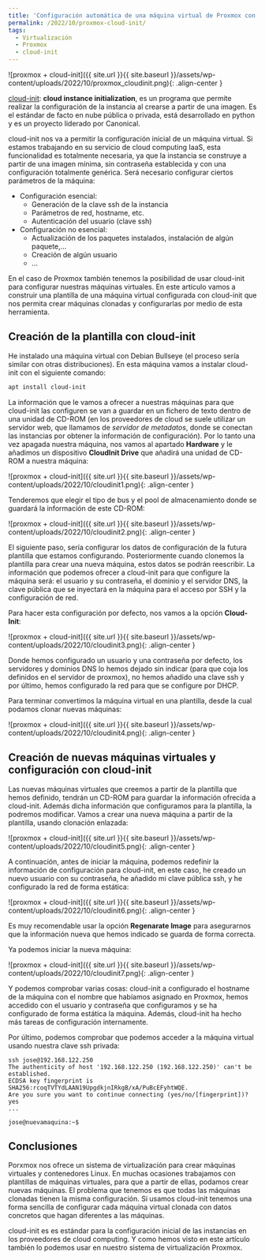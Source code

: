 ```yaml
---
title: 'Configuración automática de una máquina virtual de Proxmox con cloud-init'
permalink: /2022/10/proxmox-cloud-init/
tags:
  - Virtualización
  - Proxmox
  - cloud-init
---
```


![proxmox + cloud-init]({{ site.url }}{{ site.baseurl }}/assets/wp-content/uploads/2022/10/proxmox_cloudinit.png){: .align-center }

[cloud-init](https://cloud-init.io/): **cloud instance initialization**, es un programa que permite realizar la configuración de la instancia al crearse a partir de una imagen. Es el estándar de facto en nube pública o privada, está desarrollado en python y es un proyecto liderado por Canonical.

cloud-init nos va a permitir la configuración inicial de un máquina virtual. Si estamos trabajando en su servicio de cloud computing IaaS, esta funcionalidad es totalmente necesaria, ya que la instancia se construye a partir de una imagen mínima, sin contraseña establecida y con una configuración totalmente genérica. Será necesario configurar ciertos parámetros de la máquina:

* Configuración esencial:
	* Generación de la clave ssh de la instancia
    * Parámetros de red, hostname, etc.
    * Autenticación del usuario (clave ssh)
* Configuración no esencial:
	* Actualización de los paquetes instalados, instalación de algún paquete,...
	* Creación de algún usuario
	* ...

En el caso de Proxmox también tenemos la posibilidad de usar cloud-init para configurar nuestras máquinas virtuales. En este artículo vamos a construir una plantilla de una máquina virtual configurada con cloud-init que nos permita crear máquinas clonadas y configurarlas por medio de esta herramienta.

<!--more-->

## Creación de la plantilla con cloud-init

He instalado una máquina virtual con Debian Bullseye (el proceso sería similar con otras distribuciones). En esta máquina vamos a instalar cloud-init con el siguiente comando:

```bash
apt install cloud-init
```

La información que le vamos a ofrecer a nuestras máquinas para que cloud-init las configuren se van a guardar en un fichero de texto dentro de una unidad de CD-ROM (en los proveedores de cloud se suele utilizar un servidor web, que llamamos de *servidor de metadatos*, donde se conectan las instancias por obtener la información de configuración). Por lo tanto una vez apagada nuestra máquina, nos vamos al apartado **Hardware** y le añadimos un dispositivo **CloudInit Drive** que añadirá una unidad de CD-ROM a nuestra máquina:

![proxmox + cloud-init]({{ site.url }}{{ site.baseurl }}/assets/wp-content/uploads/2022/10/cloudinit1.png){: .align-center }

Tenderemos que elegir el tipo de bus y el pool de almacenamiento donde se guardará la información de este CD-ROM:

![proxmox + cloud-init]({{ site.url }}{{ site.baseurl }}/assets/wp-content/uploads/2022/10/cloudinit2.png){: .align-center }

El siguiente paso, sería configurar los datos de configuración de la futura plantilla que estamos configurando. Posteriormente cuando clonemos la plantilla para crear una nueva máquina, estos datos se podrán reescribir. La información que podemos ofrecer a cloud-init para que configure la máquina será: el usuario y su contraseña, el dominio y el servidor DNS, la clave pública que se inyectará en la máquina para el acceso por SSH y la configuración de red.

Para hacer esta configuración por defecto, nos vamos a la opción **Cloud-Init**:

![proxmox + cloud-init]({{ site.url }}{{ site.baseurl }}/assets/wp-content/uploads/2022/10/cloudinit3.png){: .align-center }

Donde hemos configurado un usuario y una contraseña por defecto, los servidores y dominios DNS lo hemos dejado sin indicar (para que coja los definidos en el servidor de proxmox), no hemos añadido una clave ssh y por último, hemos configurado la red para que se configure por DHCP.

Para terminar convertimos la máquina virtual en una plantilla, desde la cual podamos clonar nuevas máquinas:

![proxmox + cloud-init]({{ site.url }}{{ site.baseurl }}/assets/wp-content/uploads/2022/10/cloudinit4.png){: .align-center }

## Creación de nuevas máquinas virtuales y configuración con cloud-init

Las nuevas máquinas virtuales que creemos a partir de la plantilla que hemos definido, tendrán un CD-ROM para guardar la información ofrecida a cloud-init. Además dicha información que configuramos para la plantilla, la podremos modificar. Vamos a crear una nueva máquina a partir de la plantilla, usando clonación enlazada:

![proxmox + cloud-init]({{ site.url }}{{ site.baseurl }}/assets/wp-content/uploads/2022/10/cloudinit5.png){: .align-center }

A continuación, antes de iniciar la máquina, podemos redefinir la información de configuración para cloud-init, en este caso, he creado un nuevo usuario con su contraseña, he añadido mi clave pública ssh, y he configurado la red de forma estática:

![proxmox + cloud-init]({{ site.url }}{{ site.baseurl }}/assets/wp-content/uploads/2022/10/cloudinit6.png){: .align-center }

Es muy recomendable usar la opción **Regenarate Image** para asegurarnos que la información nueva que hemos indicado se guarda de forma correcta.

Ya podemos iniciar la nueva máquina:

![proxmox + cloud-init]({{ site.url }}{{ site.baseurl }}/assets/wp-content/uploads/2022/10/cloudinit7.png){: .align-center }

Y podemos comprobar varias cosas: cloud-init a configurado el hostname de la máquina con el nombre que habíamos asignado en Proxmox, hemos accedido con el usuario y contraseña que configuramos y se ha configurado de forma estática la máquina. Además, cloud-init ha hecho más tareas de configuración internamente.

Por último, podemos comprobar que podemos acceder a la máquina virtual usando nuestra clave ssh privada:

```
ssh jose@192.168.122.250
The authenticity of host '192.168.122.250 (192.168.122.250)' can't be established.
ECDSA key fingerprint is SHA256:rcoqTVTYdLAAN19UpgdkjnIRkgB/xA/PuBcEFyhtWQE.
Are you sure you want to continue connecting (yes/no/[fingerprint])? yes
...

jose@nuevamaquina:~$ 
```

## Conclusiones

Porxmox nos ofrece un sistema de virtualización para crear máquinas virtuales y contenedores Linux. En muchas ocasiones trabajamos con plantillas de máquinas virtuales, para que a partir de ellas, podamos crear nuevas máquinas. El problema que tenemos es que todas las máquinas clonadas tienen la misma configuración. Si usamos cloud-init tenemos una forma sencilla de configurar cada máquina virtual clonada con datos concretos que hagan diferentes a las máquinas.

cloud-init es es estándar para la configuración inicial de las instancias en los proveedores de cloud computing. Y como hemos visto en este artículo también lo podemos usar en nuestro sistema de virtualización Proxmox.




